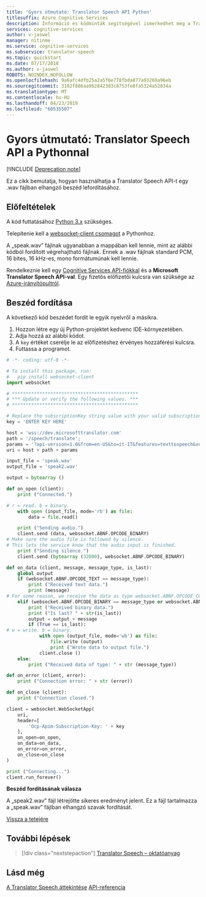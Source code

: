```yaml
---
title: 'Gyors útmutató: Translator Speech API Python'
titlesuffix: Azure Cognitive Services
description: Információ és kódminták segítségével ismerkedhet meg a Translator Speech API használatának alapjaival.
services: cognitive-services
author: v-jaswel
manager: nitinme
ms.service: cognitive-services
ms.subservice: translator-speech
ms.topic: quickstart
ms.date: 07/17/2018
ms.author: v-jaswel
ROBOTS: NOINDEX,NOFOLLOW
ms.openlocfilehash: 9a6afc4dfb25a2a5f6e778fbda877a93269a96eb
ms.sourcegitcommit: 3102f886aa962842303c8753fe8fa5324a52834a
ms.translationtype: MT
ms.contentlocale: hu-HU
ms.lasthandoff: 04/23/2019
ms.locfileid: "60535507"
---
```

# <a name="quickstart-translator-speech-api-with-python"></a>Gyors útmutató: Translator Speech API a Pythonnal
<a name="HOLTop"></a>

[!INCLUDE [Deprecation note](../../../../includes/cognitive-services-translator-speech-deprecation-note.md)]

Ez a cikk bemutatja, hogyan használhatja a Translator Speech API-t egy .wav fájlban elhangzó beszéd lefordításához.

## <a name="prerequisites"></a>Előfeltételek

A kód futtatásához [Python 3.x](https://www.python.org/downloads/) szükséges.

Telepítenie kell a [websocket-client csomagot](https://pypi.python.org/pypi/websocket-client) a Pythonhoz.

A „speak.wav” fájlnak ugyanabban a mappában kell lennie, mint az alábbi kódból fordított végrehajtható fájlnak. Ennek a .wav fájlnak standard PCM, 16 bites, 16 kHz-es, mono formátumúnak kell lennie.

Rendelkeznie kell egy [Cognitive Services API-fiókkal](https://docs.microsoft.com/azure/cognitive-services/cognitive-services-apis-create-account) és a **Microsoft Translator Speech API-val**. Egy fizetős előfizetői kulcsra van szüksége az [Azure-irányítópultról](https://portal.azure.com/#create/Microsoft.CognitiveServices).

## <a name="translate-speech"></a>Beszéd fordítása

A következő kód beszédet fordít le egyik nyelvről a másikra.

1. Hozzon létre egy új Python-projektet kedvenc IDE-környezetében.
2. Adja hozzá az alábbi kódot.
3. A `key` értéket cserélje le az előfizetéshez érvényes hozzáférési kulcsra.
4. Futtassa a programot.

```python
# -*- coding: utf-8 -*-

# To install this package, run:
#   pip install websocket-client
import websocket

# **********************************************
# *** Update or verify the following values. ***
# **********************************************

# Replace the subscriptionKey string value with your valid subscription key.
key = 'ENTER KEY HERE'

host = 'wss://dev.microsofttranslator.com'
path = '/speech/translate';
params = '?api-version=1.0&from=en-US&to=it-IT&features=texttospeech&voice=it-IT-Elsa'
uri = host + path + params

input_file = 'speak.wav'
output_file = 'speak2.wav'

output = bytearray ()

def on_open (client):
    print ("Connected.")

# r = read. b = binary.
    with open (input_file, mode='rb') as file:
        data = file.read()

    print ("Sending audio.")
    client.send (data, websocket.ABNF.OPCODE_BINARY)
# Make sure the audio file is followed by silence.
# This lets the service know that the audio input is finished.
    print ("Sending silence.")
    client.send (bytearray (32000), websocket.ABNF.OPCODE_BINARY)

def on_data (client, message, message_type, is_last):
    global output
    if (websocket.ABNF.OPCODE_TEXT == message_type):
        print ("Received text data.")
        print (message)
# For some reason, we receive the data as type websocket.ABNF.OPCODE_CONT.
    elif (websocket.ABNF.OPCODE_BINARY == message_type or websocket.ABNF.OPCODE_CONT == message_type):
        print ("Received binary data.")
        print ("Is last? " + str(is_last))
        output = output + message
        if (True == is_last):
# w = write. b = binary.
            with open (output_file, mode='wb') as file:
                file.write (output)
                print ("Wrote data to output file.")
            client.close ()
    else:
        print ("Received data of type: " + str (message_type))

def on_error (client, error):
    print ("Connection error: " + str (error))

def on_close (client):
    print ("Connection closed.")

client = websocket.WebSocketApp(
    uri,
    header=[
        'Ocp-Apim-Subscription-Key: ' + key
    ],
    on_open=on_open,
    on_data=on_data,
    on_error=on_error,
    on_close=on_close
)

print ("Connecting...")
client.run_forever()
```

**Beszéd fordításának válasza**

A „speak2.wav” fájl létrejötte sikeres eredményt jelent. Ez a fájl tartalmazza a „speak.wav” fájlban elhangzó szavak fordítását.

[Vissza a tetejére](#HOLTop)

## <a name="next-steps"></a>További lépések

> [!div class="nextstepaction"]
> [Translator Speech – oktatóanyag](../tutorial-translator-speech-csharp.md)

## <a name="see-also"></a>Lásd még

[A Translator Speech áttekintése](../overview.md)
[API-referencia](https://docs.microsoft.com/azure/cognitive-services/translator-speech/reference)
